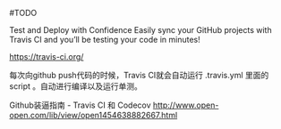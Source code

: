 #TODO

Test and Deploy with Confidence
Easily sync your GitHub projects with Travis CI and you’ll be testing your code in minutes!

https://travis-ci.org/

每次向github push代码的时候，Travis CI就会自动运行 .travis.yml 里面的 script 。自动进行编译以及运行单测。

Github装逼指南 - Travis CI 和 Codecov
http://www.open-open.com/lib/view/open1454638882667.html
